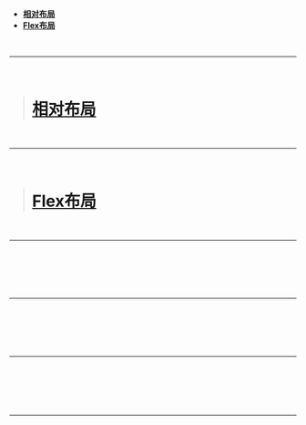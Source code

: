 > <h1 id=""></h1>
- [**相对布局**](#https://www.jianshu.com/p/e7c3b8d6666e)
- [**Flex布局**](#Flex布局)



<br/>

***
<br/>



># <h1 id="相对布局">[相对布局](https://www.jianshu.com/p/e7c3b8d6666e)</h1>




<br/>

***
<br/>



># <h1 id="Flex布局">[Flex布局](http://www.ruanyifeng.com/blog/2015/07/flex-grammar.html)</h1>




<br/>

***
<br/>



> <h1 id=""></h1>




<br/>

***
<br/>



> <h1 id=""></h1>




<br/>

***
<br/>



> <h1 id=""></h1>



<br/>

***
<br/>



> <h1 id=""></h1>
